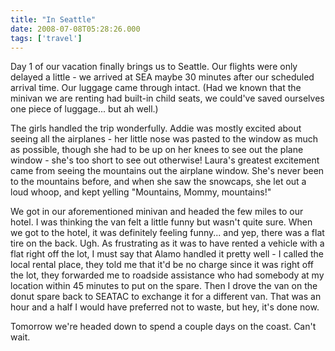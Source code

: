 ```yaml
---
title: "In Seattle"
date: 2008-07-08T05:28:26.000
tags: ['travel']
---
```


Day 1 of our vacation finally brings us to Seattle. Our flights were only delayed a little - we arrived at SEA maybe 30 minutes after our scheduled arrival time. Our luggage came through intact. (Had we known that the minivan we are renting had built-in child seats, we could've saved ourselves one piece of luggage... but ah well.)

The girls handled the trip wonderfully. Addie was mostly excited about seeing all the airplanes - her little nose was pasted to the window as much as possible, though she had to be up on her knees to see out the plane window - she's too short to see out otherwise! Laura's greatest excitement came from seeing the mountains out the airplane window. She's never been to the mountains before, and when she saw the snowcaps, she let out a loud whoop, and kept yelling "Mountains, Mommy, mountains!"

We got in our aforementioned minivan and headed the few miles to our hotel. I was thinking the van felt a little funny but wasn't quite sure. When we got to the hotel, it was definitely feeling funny... and yep, there was a flat tire on the back. Ugh. As frustrating as it was to have rented a vehicle with a flat right off the lot, I must say that Alamo handled it pretty well - I called the local rental place, they told me that it'd be no charge since it was right off the lot, they forwarded me to roadside assistance who had somebody at my location within 45 minutes to put on the spare. Then I drove the van on the donut spare back to SEATAC to exchange it for a different van. That was an hour and a half I would have preferred not to waste, but hey, it's done now.

Tomorrow we're headed down to spend a couple days on the coast. Can't wait.
